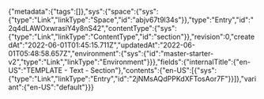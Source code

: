{"metadata":{"tags":[]},"sys":{"space":{"sys":{"type":"Link","linkType":"Space","id":"abjv67t9l34s"}},"type":"Entry","id":"2q4dLAWOxwrasiY4y8nS42","contentType":{"sys":{"type":"Link","linkType":"ContentType","id":"section"}},"revision":0,"createdAt":"2022-06-01T01:45:15.711Z","updatedAt":"2022-06-01T05:48:58.657Z","environment":{"sys":{"id":"master-starter-v2","type":"Link","linkType":"Environment"}}},"fields":{"internalTitle":{"en-US":"TEMPLATE - Text - Section"},"contents":{"en-US":[{"sys":{"type":"Link","linkType":"Entry","id":"2jNMsAQdPPKdXFTosAor7F"}}]},"variant":{"en-US":"default"}}}